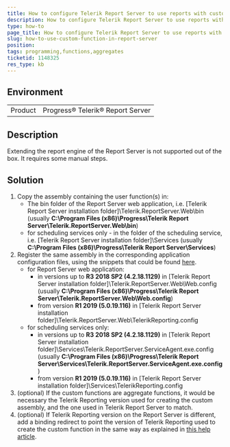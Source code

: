 ```yaml
---
title: How to configure Telerik Report Server to use reports with custom functions
description: How to configure Telerik Report Server to use reports with custom functions
type: how-to
page_title: How to configure Telerik Report Server to use reports with custom functions
slug: how-to-use-custom-function-in-report-server
position: 
tags: programming,functions,aggregates
ticketid: 1148325
res_type: kb
---
```


## Environment
<table>
	<tr>
		<td>Product</td>
		<td>Progress® Telerik® Report Server</td>
	</tr>
</table>


## Description
Extending the report engine of the Report Server is not supported out of the box. It requires some manual steps.

## Solution

<ol>
	<li>Copy the assembly containing the user function(s) in:
		<ul>
			<li>
				The bin folder of the Report Server web application, i.e. [Telerik Report Server installation folder]\Telerik.ReportServer.Web\bin (usually <b>C:\Program Files (x86)\Progress\Telerik Report Server\Telerik.ReportServer.Web\bin</b>)
			</li>
			<li>
				for scheduling services only - in the folder of the scheduling service, i.e. [Telerik Report Server installation folder]\Services (usually <b>C:\Program Files (x86)\Progress\Telerik Report Server\Services</b>)
			</li>
		</ul>
	</li>
	<li>Register the same assembly in the corresponding application configuration files, using the snippets that could be found <a href="https://docs.telerik.com/reporting/standalone-report-designer-extending-configuration">here</a>.
		<ul>
			<li>
				for Report Server web application:
				<ul>
					<li>
						in versions up to <b>R3 2018 SP2 (4.2.18.1129)</b> in [Telerik Report Server installation folder]\Telerik.ReportServer.Web\Web.config (usually <b>C:\Program Files (x86)\Progress\Telerik Report Server\Telerik.ReportServer.Web\Web.config</b>)
					</li>
					<li>
						from version <b>R1 2019 (5.0.19.116)</b> in [Telerik Report Server installation folder]\Telerik.ReportServer.Web\TelerikReporting.config
					</li>
				</ul>
			</li>
			<li>
				for scheduling services only:
				<ul>
					<li>
						in versions up to <b>R3 2018 SP2 (4.2.18.1129)</b> in [Telerik Report Server installation folder]\Services\Telerik.ReportServer.ServiceAgent.exe.config (usually <b>C:\Program Files (x86)\Progress\Telerik Report Server\Services\Telerik.ReportServer.ServiceAgent.exe.config</b>)
					</li>
					<li>
						from version <b>R1 2019 (5.0.19.116)</b> in [Telerik Report Server installation folder]\Services\TelerikReporting.config
					</li>
				</ul>
			</li>
		</ul>
	</li>
	<li>
		 (optional) If the custom functions are aggregate functions, it would be necessary the Telerik Reporting version used for creating the custom assembly, and the one used in Telerik Report Server to match. 
	</li>
	<li>
		 (optional) If Telerik Reporting version on the Report Server is different, add a binding redirect to point the version of Telerik Reporting used to create the custom function in the same way as explained in <a href="https://docs.telerik.com/reporting/standalone-report-designer-configuration/">this help article</a>.
	</li>
</ol>
